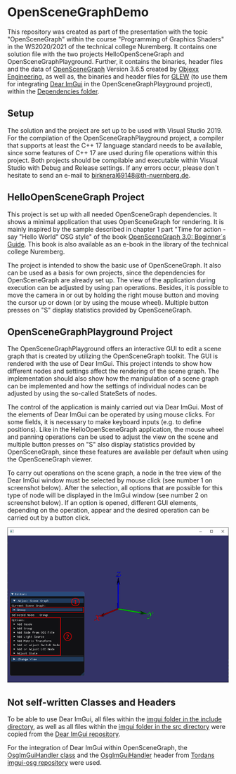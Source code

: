 # OpenSceneGraphDemo

This repository was created as part of the presentation with the topic "OpenSceneGraph" within the course "Programming of Graphics Shaders" in the WS2020/2021 of the technical college Nuremberg. It contains one solution file with the two projects HelloOpenSceneGraph and OpenSceneGraphPlayground. Further, it contains the binaries, header files and the data of [OpenSceneGraph](http://www.openscenegraph.org/) Version 3.6.5 created by [Objexx Engineering](https://objexx.com/OpenSceneGraph.html), as well as, the binaries and header files for [GLEW](http://glew.sourceforge.net/) (to use them for integrating [Dear ImGui](https://github.com/ocornut/imgui) in the OpenSceneGraphPlayground project), within the [Dependencies folder](/Dependencies).

## Setup
The solution and the project are set up to be used with Visual Studio 2019. For the compilation of the OpenSceneGraphPlayground project, a compiler that supports at least the C++ 17 language standard needs to be available, since some features of C++ 17 are used during file operations within this project. Both projects should be compilable and executable within Visual Studio with Debug and Release settings. If any errors occur, please don´t hesitate to send an e-mail to birkneral69148@th-nuernberg.de.

## HelloOpenSceneGraph Project
This project is set up with all needed OpenSceneGraph dependencies. It shows a minimal application that uses OpenSceneGraph for rendering. It is mainly inspired by the sample described in chapter 1 part "Time for action - say "Hello World" OSG style" of the book [OpenSceneGraph 3.0: Beginner´s Guide](http://www.openscenegraph.org/index.php/documentation/books/10-openscenegraph-beginners-guide-published). This book is also available as an e-book in the library of the technical college Nuremberg.

The project is intended to show the basic use of OpenSceneGraph. It also can be used as a basis for own projects, since the dependencies for OpenSceneGraph are already set up. The view of the application during execution can be adjusted by using pan operations. Besides, it is possible to move the camera in or out by holding the right mouse button and moving the cursor up or down (or by using the mouse wheel). Multiple button presses on "S" display statistics provided by OpenSceneGraph.

## OpenSceneGraphPlayground Project
The OpenSceneGraphPlayground offers an interactive GUI to edit a scene graph that is created by utilizing the OpenSceneGraph toolkit. The GUI is rendered with the use of Dear ImGui. This project intends to show how different nodes and settings affect the rendering of the scene graph. The implementation should also show how the manipulation of a scene graph can be implemented and how the settings of individual nodes can be adjusted by using the so-called StateSets of nodes.

The control of the application is mainly carried out via Dear ImGui. Most of the elements of Dear ImGui can be operated by using mouse clicks. For some fields, it is necessary to make keyboard inputs (e.g. to define positions). Like in the HelloOpenSceneGraph application, the mouse wheel and panning operations can be used to adjust the view on the scene and multiple button presses on "S" also display statistics provided by OpenSceneGraph, since these features are available per default when using the OpenSceneGraph viewer.

To carry out operations on the scene graph, a node in the tree view of the Dear ImGui window must be selected by mouse click (see number 1 on screenshot below). After the selection, all options that are possible for this type of node will be displayed in the ImGui window (see number 2 on screenshot below). If an option is opened, different GUI elements, depending on the operation, appear and the desired operation can be carried out by a button click.

![Screenshot of the Editor](/Documentation/Screenshots/SelectionAndOptions.png)

## Not self-written Classes and Headers
To be able to use Dear ImGui, all files within the [imgui folder in the include directory](/OpenSceneGraphPlayground/include/imgui), as well as all files within the [imgui folder in the src directory](/OpenSceneGraphPlayground/src/imgui) were copied from the [Dear ImGui repository](https://github.com/ocornut/imgui). 

For the integration of Dear ImGui within OpenSceneGraph, the [OsgImGuiHandler class](/OpenSceneGraphPlayground/src/OsgImGuiHandler.cpp) and the [OsgImGuiHandler](/OpenSceneGraphPlayground/include/OsgImGuiHandler.cpp) header from [Tordans imgui-osg repository](https://github.com/Tordan/imgui-osg) were used.
